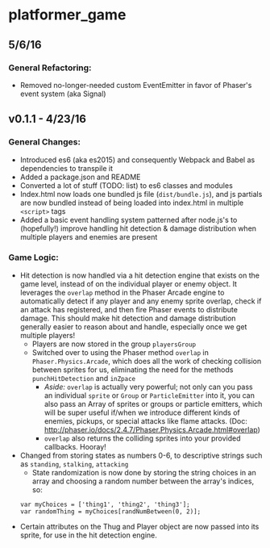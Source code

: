 platformer_game
==========================

## 5/6/16

### General Refactoring:
- Removed no-longer-needed custom EventEmitter in favor of Phaser's event system (aka Signal)

## v0.1.1 - 4/23/16

### General Changes:
- Introduced es6 (aka es2015) and consequently Webpack and Babel as dependencies to transpile it
- Added a package.json and README
- Converted a lot of stuff (TODO: list) to es6 classes and modules
- Index.html now loads one bundled js file (`dist/bundle.js`), and js partials are now bundled instead of being loaded into index.html in multiple `<script>` tags
- Added a basic event handling system patterned after node.js's to (hopefully!) improve handling hit detection & damage distribution when multiple players and enemies are present

### Game Logic:
- Hit detection is now handled via a hit detection engine that exists on the game level, instead of on the individual player or enemy object. It leverages the `overlap` method in the Phaser Arcade engine to automatically detect if any player and any enemy sprite overlap, check if an attack has registered, and then fire Phaser events to distribute damage. This should make hit detection and damage distribution generally easier to reason about and handle, especially once we get multiple players!
  - Players are now stored in the group `playersGroup`
  - Switched over to using the Phaser method `overlap` in `Phaser.Physics.Arcade`, which does all the work of checking collision between sprites for us, eliminating the need for the methods `punchHitDetection` and `inZpace`
    - *Aside:* `overlap` is actually very powerful; not only can you pass an individual `sprite` or `Group` or `ParticleEmitter` into it, you can also pass an Array of sprites or groups or particle emitters, which will be super useful if/when we introduce different kinds of enemies, pickups, or special attacks like flame attacks. (Doc: http://phaser.io/docs/2.4.7/Phaser.Physics.Arcade.html#overlap)
    - `overlap` also returns the colliding sprites into your provided callbacks. Hooray!
- Changed from storing states as numbers 0-6, to descriptive strings such as `standing`, `stalking`, `attacking`
  - State randomization is now done by storing the string choices in an array and choosing a random number between the array's indices, so:
  ```
  var myChoices = ['thing1', 'thing2', 'thing3'];
  var randomThing = myChoices[randNumBetween(0, 2)];
  ```
- Certain attributes on the Thug and Player object are now passed into its sprite, for use in the hit detection engine.
